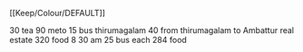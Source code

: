 [[Keep/Colour/DEFAULT]] 

30 tea
90 meto 
15 bus thirumagalam
40 from thirumagalam to Ambattur real estate 
320 food 8 30 am
25 bus each 
284 food 

